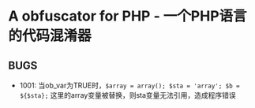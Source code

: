 # A obfuscator for PHP - 一个PHP语言的代码混淆器

## BUGS
* 1001: 当ob_var为TRUE时，`$array = array(); $sta = 'array'; $b = ${$sta};` 这里的array变量被替换，则sta变量无法引用，造成程序错误